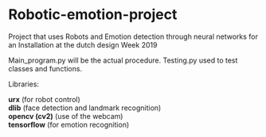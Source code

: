 # Robotic-emotion-project
 Project that uses Robots and Emotion detection through neural networks for an Installation at the dutch design Week 2019

Main_program.py will be the actual procedure. 
Testing.py used to test classes and functions. 


Libraries:

**urx**  (for robot control)  
**dlib**  (face detection and landmark recognition)  
**opencv (cv2)**  (use of the webcam)  
**tensorflow**  (for emotion recognition)

